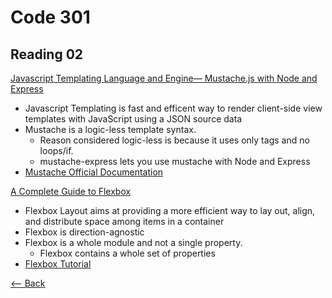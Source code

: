 # Code 301
## Reading 02


[Javascript Templating Language and Engine— Mustache.js with Node and Express](https://medium.com/@1sherlynn/javascript-templating-language-and-engine-mustache-js-with-node-and-express-f4c2530e73b2)
* Javascript Templating is fast and efficent way to render client-side view templates with JavaScript using a JSON source data
* Mustache is a logic-less template syntax.
  * Reason considered logic-less is because it uses only tags and no loops/if.
  * mustache-express lets you use mustache with Node and Express
* [Mustache Official Documentation](https://github.com/janl/mustache.js)



[A Complete Guide to Flexbox](https://css-tricks.com/snippets/css/a-guide-to-flexbox/)
* Flexbox Layout aims at providing a more efficient way to lay out, align, and distribute space among items in a container
* Flexbox is direction-agnostic
* Flexbox is a whole module and not a single property.
  * Flexbox contains a whole set of properties
* [Flexbox Tutorial](https://flexboxfroggy.com/)




[<-- Back](../README.md)
